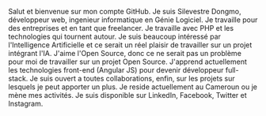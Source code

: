 <!---
- 👋 Hi, I’m @SilverD3
- 👀 I’m interested in ...
- 🌱 I’m currently learning ...
- 💞️ I’m looking to collaborate on ...
- 📫 How to reach me ...
--->

<!---
SilverD3/SilverD3 is a ✨ special ✨ repository because its `README.md` (this file) appears on your GitHub profile.
You can click the Preview link to take a look at your changes.
--->

Salut et bienvenue sur mon compte GitHub. 
Je suis Silevestre Dongmo, développeur web, ingenieur informatique en Génie Logiciel. Je travaille pour des entreprises et en tant que freelancer.
Je travaille avec PHP et les technologies qui tournent autour. Je suis beaucoup intéressé par l'Intelligence Artificielle et ce serait un réel plaisir de travailler sur un projet intégrant l'IA.
J'aime l'Open Source, donc ce ne serait pas un problème pour moi de travailler sur un projet Open Source.
J'apprend actuellement les technologies front-end (Angular JS) pour devenir développeur full-stack. Je suis ouvert a toutes collaborations, enfin, sur les projets sur lesquels je peut apporter un plus.
Je reside actuellement au Cameroun ou je mène mes activités. Je suis disponible sur LinkedIn, Facebook, Twitter et Instagram.
